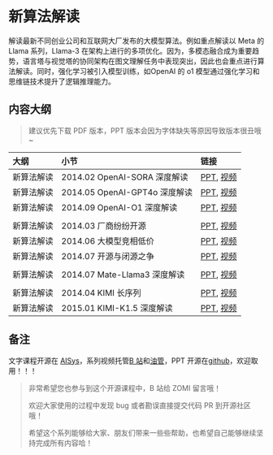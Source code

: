 <!--Copyright © ZOMI 适用于[License](https://github.com/chenzomi12/AIInfra)版权许可-->

# 新算法解读

解读最新不同创业公司和互联网大厂发布的大模型算法。例如重点解读以 Meta 的 Llama 系列，Llama-3 在架构上进行的多项优化。因为，多模态融合成为重要趋势，语言塔与视觉塔的协同架构在图文理解任务中表现突出，因此也会重点进行算法解读。同时，强化学习被引入模型训练，如OpenAI 的 o1 模型通过强化学习和思维链技术提升了逻辑推理能力。

## 内容大纲

> 建议优先下载 PDF 版本，PPT 版本会因为字体缺失等原因导致版本很丑哦~

| 大纲 | 小节 | 链接 |
|:--- |:---- |:-------------------- |
| 新算法解读 | 2014.02 OpenAI-SORA 深度解读  | [PPT](./20240220_SORA.pdf), [视频](https://www.bilibili.com/video/BV1Bx4y1k7BQ/) |
| 新算法解读 | 2014.05 OpenAI-GPT4o 深度解读  | [PPT](./20240517_GPT4o.pdf), [视频](https://www.bilibili.com/video/BV1Uy411Y76z/) |
| 新算法解读 | 2014.09 OpenAI-O1 深度解读  | [PPT](./20240913OpenAIo1.pdf), [视频](https://www.bilibili.com/video/BV1QetAesERe/) |
| | | |
| 新算法解读 | 2014.03 厂商纷纷开源  | [PPT](./20240315_GEMMA.pdf), [视频](https://www.bilibili.com/video/BV1kC411H7cz/) |
| 新算法解读 | 2014.06 大模型竞相低价  | [PPT](./20240615_DeepSeek.pdf), [视频](https://www.bilibili.com/video/BV1zM4m1m7Qa/) |
| 新算法解读 | 2014.07 开源与闭源之争  | [PPT](./20240725_Open.pdf), [视频](https://www.bilibili.com/video/BV1ZZ421N7Af/) |
| | | |
| 新算法解读 | 2014.07 Mate-Llama3 深度解读  | [PPT](./20240724_LLAMA3.1.pdf), [视频](https://www.bilibili.com/video/BV1Xf421v7Go/) |
| | | |
| 新算法解读 | 2014.04 KIMI 长序列  | [PPT](./20240415_KIMI.pdf), [视频](https://www.bilibili.com/video/BV1Fx421D7Je/) |
| 新算法解读 | 2015.01 KIMI-K1.5 深度解读 | [PPT](./20250203KIMIK1.5.pdf), [视频]() |

## 备注

文字课程开源在 [AISys](https://chenzomi12.github.io/)，系列视频托管[B 站](https://space.bilibili.com/517221395)和[油管](https://www.youtube.com/@ZOMI666/videos)，PPT 开源在[github](https://github.com/chenzomi12/AIInfra)，欢迎取用！！！

> 非常希望您也参与到这个开源课程中，B 站给 ZOMI 留言哦！
> 
> 欢迎大家使用的过程中发现 bug 或者勘误直接提交代码 PR 到开源社区哦！
> 
> 希望这个系列能够给大家、朋友们带来一些些帮助，也希望自己能够继续坚持完成所有内容哈！
